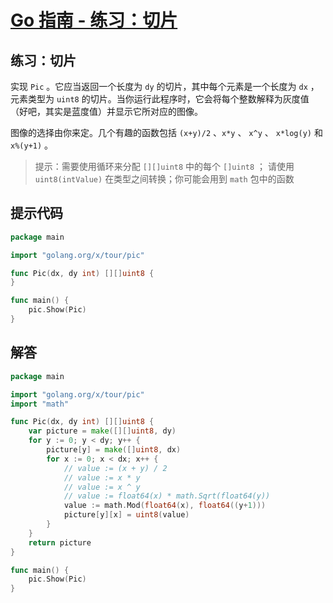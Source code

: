 # [Go 指南 - 练习：切片](https://tour.go-zh.org/moretypes/18)

## 练习：切片

实现 `Pic` 。它应当返回一个长度为 `dy` 的切片，其中每个元素是一个长度为 `dx` ，元素类型为 `uint8` 的切片。当你运行此程序时，它会将每个整数解释为灰度值（好吧，其实是蓝度值）并显示它所对应的图像。

图像的选择由你来定。几个有趣的函数包括 `(x+y)/2` 、`x*y` 、 `x^y` 、 `x*log(y)` 和 `x%(y+1)` 。

> 提示：需要使用循环来分配 `[][]uint8` 中的每个 `[]uint8` ； 请使用 `uint8(intValue)` 在类型之间转换；你可能会用到 `math` 包中的函数

## 提示代码

```go
package main

import "golang.org/x/tour/pic"

func Pic(dx, dy int) [][]uint8 {
}

func main() {
	pic.Show(Pic)
}
```

## 解答

```go
package main

import "golang.org/x/tour/pic"
import "math"

func Pic(dx, dy int) [][]uint8 {
	var picture = make([][]uint8, dy)
	for y := 0; y < dy; y++ {
		picture[y] = make([]uint8, dx)
		for x := 0; x < dx; x++ {
			// value := (x + y) / 2
			// value := x * y
			// value := x ^ y
			// value := float64(x) * math.Sqrt(float64(y))
			value := math.Mod(float64(x), float64((y+1)))
			picture[y][x] = uint8(value)
		}
	}
	return picture
}

func main() {
	pic.Show(Pic)
}
```
